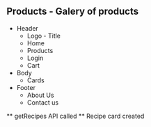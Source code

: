 ## Products - Galery of products

- Header
  - Logo - Title
  - Home
  - Products
  - Login
  - Cart
- Body
  - Cards
- Footer
  - About Us
  - Contact us

** getRecipes API called
** Recipe card created
